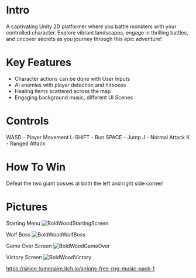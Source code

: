 # Intro
A captivating Unity 2D platformer where you battle monsters with your controlled character. Explore vibrant landscapes, engage in thrilling battles, and uncover secrets as you journey through this epic adventure!

# Key Features
- Character actions can be done with User Inputs
- AI enemies with player detection and hitboxes
- Healing Items scattered across the map
- Engaging background music, different UI Scenes

# Controls 
WASD - Player Movement
L-SHIFT - Run
SPACE - Jump
J - Normal Attack
K - Ranged Attack

# How To Win
Defeat the two giant bosses at both the left and right side corner!

# Pictures 
Starting Menu
![BoldWoodStartingScreen](https://github.com/ChuckHo555/BoldWood/assets/149022625/e8601dcf-e1af-4d8e-aaad-75705826365d)

Wolf Boss 
![BoldWoodWolfBoss](https://github.com/ChuckHo555/BoldWood/assets/149022625/5b2319f3-3179-48fa-ad2a-d4b06314e3a1)

Game Over Screen
![BoldWoodGameOver](https://github.com/ChuckHo555/BoldWood/assets/149022625/c29e4e39-4bdc-4d6b-b602-35b8901e7451)

Victory Screen
![BoldWoodVictory](https://github.com/ChuckHo555/BoldWood/assets/149022625/4570bf03-f3e0-40b8-9696-dc22e7a8eaae)

https://sirion-lumenaire.itch.io/sirions-free-rpg-music-pack-1



